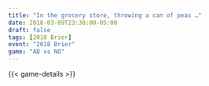 ```yaml
---
title: "In the grocery store, throwing a can of peas …"
date: 2018-03-09T23:38:00-05:00
draft: false
tags: [2018 Brier]
event: "2018 Brier"
game: "AB vs NO"
---
```

{{< game-details >}}
<!--more--> 